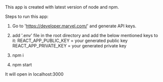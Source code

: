This app is created with latest version of node and npm.

Steps to run this app:

1. Go to 'https://developer.marvel.com/' and generate API keys.

2. add '.env' file in the root directory and add the below mentioned keys to it:
  REACT_APP_PUBLIC_KEY = your generated public key
  REACT_APP_PRIVATE_KEY = your generated private key

3. npm i

4. npm start

It will open in localhost:3000
